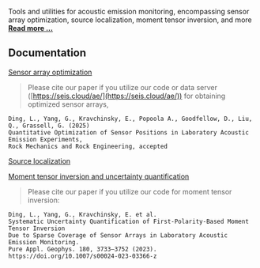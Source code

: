 Tools and utilities for acoustic emission monitoring, encompassing sensor array optimization, source localization, moment tensor inversion, and more
[**Read more ...**](https://liang-ding.github.io/ae/)

## Documentation
<a href="https://github.com/Liang-Ding/DAE/blob/master/documentation/sensor_array_optimization.md">Sensor array optimization</a>

> Please cite our paper if you utilize our code or data server ([https://seis.cloud/ae/](https://seis.cloud/ae/)) for obtaining optimized sensor arrays,
```text
Ding, L., Yang, G., Kravchinsky, E., Popoola A., Goodfellow, D., Liu, Q., Grassell, G. (2025)
Quantitative Optimization of Sensor Positions in Laboratory Acoustic Emission Experiments,
Rock Mechanics and Rock Engineering, accepted
```

<a href="https://github.com/Liang-Ding/DAE/blob/master/documentation/localization.md">Source localization</a>


<a href="https://github.com/Liang-Ding/DAE/blob/master/documentation/mti_uncertainty.md">Moment tensor inversion and uncertainty quantification</a>

> Please cite our paper if you utilize our code for moment tensor inversion: 
```text
Ding, L., Yang, G., Kravchinsky, E. et al.
Systematic Uncertainty Quantification of First-Polarity-Based Moment Tensor Inversion
Due to Sparse Coverage of Sensor Arrays in Laboratory Acoustic Emission Monitoring.
Pure Appl. Geophys. 180, 3733–3752 (2023). https://doi.org/10.1007/s00024-023-03366-z
```
